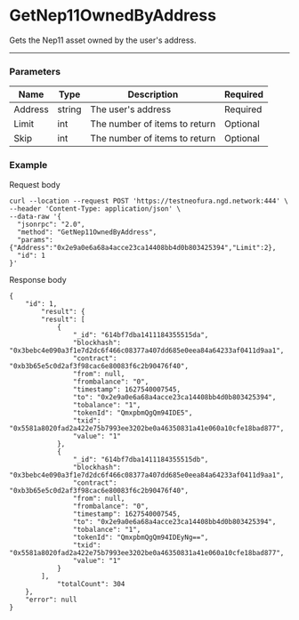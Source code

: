 # GetNep11OwnedByAddress
Gets the Nep11 asset owned by the user's address.
<hr>

### Parameters

|    Name    | Type | Description | Required |
| ---------- | --- |    ------    | ----|
| Address     | string|  The user's address| Required |
| Limit    | int|  The number of items to return| Optional|
| Skip    | int|  The number of items to return| Optional |


### Example

Request body

```
curl --location --request POST 'https://testneofura.ngd.network:444' \
--header 'Content-Type: application/json' \
--data-raw '{  
  "jsonrpc": "2.0",
  "method": "GetNep11OwnedByAddress",
  "params": {"Address":"0x2e9a0e6a68a4acce23ca14408bb4d0b803425394","Limit":2},
  "id": 1
}'
```
Response body

```json5
{
    "id": 1,
        "result": {
        "result": [
            {
                "_id": "614bf7dba1411184355515da",
                "blockhash": "0x3bebc4e090a3f1e7d2dc6f466c08377a407dd685e0eea84a64233af0411d9aa1",
                "contract": "0xb3b65e5c0d2af3f98cac6e80083f6c2b90476f40",
                "from": null,
                "frombalance": "0",
                "timestamp": 1627540007545,
                "to": "0x2e9a0e6a68a4acce23ca14408bb4d0b803425394",
                "tobalance": "1",
                "tokenId": "QmxpbmQgQm94IDE5",
                "txid": "0x5581a8020fad2a422e75b7993ee3202be0a46350831a41e060a10cfe18bad877",
                "value": "1"
            },
            {
                "_id": "614bf7dba1411184355515db",
                "blockhash": "0x3bebc4e090a3f1e7d2dc6f466c08377a407dd685e0eea84a64233af0411d9aa1",
                "contract": "0xb3b65e5c0d2af3f98cac6e80083f6c2b90476f40",
                "from": null,
                "frombalance": "0",
                "timestamp": 1627540007545,
                "to": "0x2e9a0e6a68a4acce23ca14408bb4d0b803425394",
                "tobalance": "1",
                "tokenId": "QmxpbmQgQm94IDEyNg==",
                "txid": "0x5581a8020fad2a422e75b7993ee3202be0a46350831a41e060a10cfe18bad877",
                "value": "1"
            }
        ],
            "totalCount": 304
    },
    "error": null
}
```

